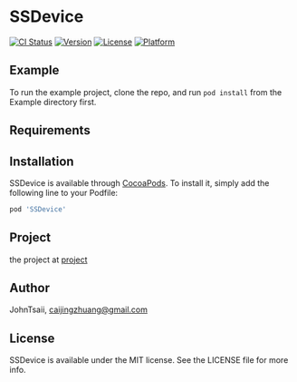 # SSDevice

[![CI Status](https://img.shields.io/travis/JohnTsaii/SSDevice.svg?style=flat)](https://travis-ci.org/JohnTsaii/SSDevice)
[![Version](https://img.shields.io/cocoapods/v/SSDevice.svg?style=flat)](https://cocoapods.org/pods/SSDevice)
[![License](https://img.shields.io/cocoapods/l/SSDevice.svg?style=flat)](https://cocoapods.org/pods/SSDevice)
[![Platform](https://img.shields.io/cocoapods/p/SSDevice.svg?style=flat)](https://cocoapods.org/pods/SSDevice)

## Example

To run the example project, clone the repo, and run `pod install` from the Example directory first.

## Requirements

## Installation

SSDevice is available through [CocoaPods](https://cocoapods.org). To install
it, simply add the following line to your Podfile:

```ruby
pod 'SSDevice'
```

## Project

the project at [project](https://github.com/orgs/shadowsplit/projects/1)

## Author

JohnTsaii, caijingzhuang@gmail.com

## License

SSDevice is available under the MIT license. See the LICENSE file for more info.
